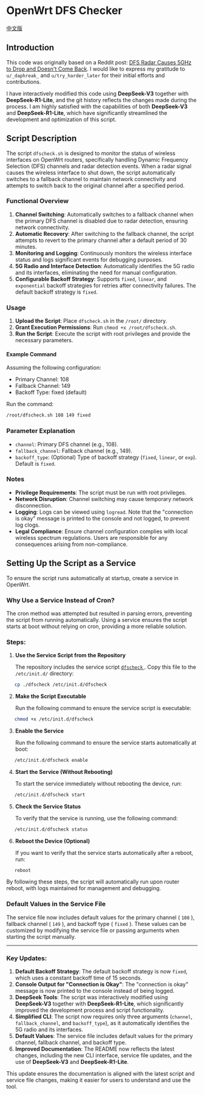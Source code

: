 # OpenWrt DFS Checker

[中文版](README.md)

## Introduction

This code was originally based on a Reddit post: [DFS Radar Causes 5GHz to Drop and Doesn't Come Back](https://www.reddit.com/r/openwrt/comments/rs9pit/dfs_radar_causes_5ghz_to_drop_and_it_doesnt_come/). I would like to express my gratitude to `u/_daphreak_` and `u/try_harder_later` for their initial efforts and contributions.

I have interactively modified this code using **DeepSeek-V3** together with **DeepSeek-R1-Lite**, and the git history reflects the changes made during the process. I am highly satisfied with the capabilities of both **DeepSeek-V3** and **DeepSeek-R1-Lite**, which have significantly streamlined the development and optimization of this script.

## Script Description

The script `dfscheck.sh` is designed to monitor the status of wireless interfaces on OpenWrt routers, specifically handling Dynamic Frequency Selection (DFS) channels and radar detection events. When a radar signal causes the wireless interface to shut down, the script automatically switches to a fallback channel to maintain network connectivity and attempts to switch back to the original channel after a specified period.

### Functional Overview

1. **Channel Switching**: Automatically switches to a fallback channel when the primary DFS channel is disabled due to radar detection, ensuring network connectivity.
2. **Automatic Recovery**: After switching to the fallback channel, the script attempts to revert to the primary channel after a default period of 30 minutes.
3. **Monitoring and Logging**: Continuously monitors the wireless interface status and logs significant events for debugging purposes.
4. **5G Radio and Interface Detection**: Automatically identifies the 5G radio and its interfaces, eliminating the need for manual configuration.
5. **Configurable Backoff Strategy**: Supports `fixed`,    `linear`, and `exponential` backoff strategies for retries after connectivity failures. The default backoff strategy is `fixed`.

### Usage

1. **Upload the Script**: Place `dfscheck.sh` in the `/root/` directory.
2. **Grant Execution Permissions**: Run `chmod +x /root/dfscheck.sh`.
3. **Run the Script**: Execute the script with root privileges and provide the necessary parameters.

#### Example Command

Assuming the following configuration:
* Primary Channel: 108
* Fallback Channel: 149
* Backoff Type: fixed (default)

Run the command:

```sh
/root/dfscheck.sh 108 149 fixed
```

### Parameter Explanation

* `channel`: Primary DFS channel (e.g., 108).
* `fallback_channel`: Fallback channel (e.g., 149).
* `backoff_type`: (Optional) Type of backoff strategy (`fixed`,    `linear`, or `exp`). Default is `fixed`.

### Notes

* **Privilege Requirements**: The script must be run with root privileges.
* **Network Disruption**: Channel switching may cause temporary network disconnection.
* **Logging**: Logs can be viewed using `logread`. Note that the "connection is okay" message is printed to the console and not logged, to prevent log clogs.
* **Legal Compliance**: Ensure channel configuration complies with local wireless spectrum regulations. Users are responsible for any consequences arising from non-compliance.

## Setting Up the Script as a Service

To ensure the script runs automatically at startup, create a service in OpenWrt.

### Why Use a Service Instead of Cron?

The cron method was attempted but resulted in parsing errors, preventing the script from running automatically. Using a service ensures the script starts at boot without relying on cron, providing a more reliable solution.

### Steps:

1. **Use the Service Script from the Repository**

   The repository includes the service script [ `dfscheck` ](./dfscheck). Copy this file to the `/etc/init.d/` directory:

   

```sh
   cp ./dfscheck /etc/init.d/dfscheck
   ```

2. **Make the Script Executable**

   Run the following command to ensure the service script is executable:

   

```sh
   chmod +x /etc/init.d/dfscheck
   ```

3. **Enable the Service**

   Run the following command to ensure the service starts automatically at boot:

   

```sh
   /etc/init.d/dfscheck enable
   ```

4. **Start the Service (Without Rebooting)**

   To start the service immediately without rebooting the device, run:

   

```sh
   /etc/init.d/dfscheck start
   ```

5. **Check the Service Status**

   To verify that the service is running, use the following command:

   

```sh
   /etc/init.d/dfscheck status
   ```

6. **Reboot the Device (Optional)**

   If you want to verify that the service starts automatically after a reboot, run:

   

```sh
   reboot
   ```

By following these steps, the script will automatically run upon router reboot, with logs maintained for management and debugging.

### Default Values in the Service File

The service file now includes default values for the primary channel ( `108` ), fallback channel ( `149` ), and backoff type ( `fixed` ). These values can be customized by modifying the service file or passing arguments when starting the script manually.

---

### Key Updates:

1. **Default Backoff Strategy**: The default backoff strategy is now `fixed`, which uses a constant backoff time of 15 seconds.
2. **Console Output for "Connection is Okay"**: The "connection is okay" message is now printed to the console instead of being logged.
3. **DeepSeek Tools**: The script was interactively modified using **DeepSeek-V3** together with **DeepSeek-R1-Lite**, which significantly improved the development process and script functionality.
4. **Simplified CLI**: The script now requires only three arguments (`channel`, `fallback_channel`, and `backoff_type`), as it automatically identifies the 5G radio and its interfaces.
5. **Default Values**: The service file includes default values for the primary channel, fallback channel, and backoff type.
6. **Improved Documentation**: The README now reflects the latest changes, including the new CLI interface, service file updates, and the use of **DeepSeek-V3** and **DeepSeek-R1-Lite**.

This update ensures the documentation is aligned with the latest script and service file changes, making it easier for users to understand and use the tool.
